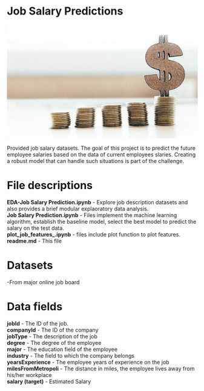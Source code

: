 # Job Salary Predictions
<img src="Salary_Pic.PNG" width="1100" height="300"/>

Provided job salary datasets. The goal of this project is to predict the future employee salaries based on the data of current employees slaries. Creating a robust model that can handle such situations is part of the challenge.

# File descriptions
**EDA-Job Salary Prediction.ipynb** - Explore job description datasets and also provides a brief modular explaoratory data analysis. <br/>
**Job Salary Prediction.ipynb** - Files implement the machine learning algorithm, establish the baseline model, select the best model to predict the salary on the test data. <br/>
**plot_job_features_.ipynb** - files include plot function to plot features. <br/>
**readme.md** - This file <br/>


# Datasets
-From major online job board

# Data fields
**jobId** - The ID of the job. <br/>
**companyId** - The ID of the company <br/>
**jobType** - The description of the job <br/>
**degree** - The degree of the employee <br/>
**major** - The education field of the employee <br/>
**industry** - The field to which the company belongs <br/>
**yearsExperience** -  The employee years of experience on the job<br/>
**milesFromMetropoli** - The distance in miles, the employee lives away from his/her workplace <br/>
**salary (target)** - Estimated Salary <br/>
